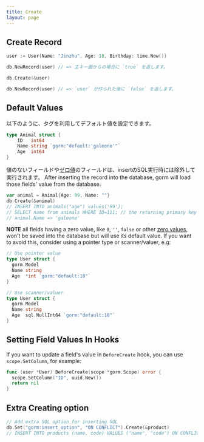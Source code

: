 ```yaml
---
title: Create
layout: page
---
```


## Create Record

```go
user := User{Name: "Jinzhu", Age: 18, Birthday: time.Now()}

db.NewRecord(user) // => 主キー画からの場合に `true` を返します。

db.Create(&user)

db.NewRecord(user) // => `user` が作られた後に `false` を返します。
```

## Default Values

以下のように、タグを利用してデフォルト値を設定できます。

```go
type Animal struct {
    ID   int64
    Name string `gorm:"default:'galeone'"`
    Age  int64
}
```

値のないフィールドや[ゼロ値](https://tour.golang.org/basics/12)のフィールドは、insertのSQL実行時には除外して実行されます。 After inserting the record into the database, gorm will load those fields' value from the database.

```go
var animal = Animal{Age: 99, Name: ""}
db.Create(&animal)
// INSERT INTO animals("age") values('99');
// SELECT name from animals WHERE ID=111; // the returning primary key is 111
// animal.Name => 'galeone'
```

**NOTE** all fields having a zero value, like `0`, `''`, `false` or other [zero values](https://tour.golang.org/basics/12), won't be saved into the database but will use its default value. If you want to avoid this, consider using a pointer type or scanner/valuer, e.g:

```go
// Use pointer value
type User struct {
  gorm.Model
  Name string
  Age  *int `gorm:"default:18"`
}

// Use scanner/valuer
type User struct {
  gorm.Model
  Name string
  Age  sql.NullInt64 `gorm:"default:18"`
}
```

## Setting Field Values In Hooks

If you want to update a field's value in `BeforeCreate` hook, you can use `scope.SetColumn`, for example:

```go
func (user *User) BeforeCreate(scope *gorm.Scope) error {
  scope.SetColumn("ID", uuid.New())
  return nil
}
```

## Extra Creating option

```go
// Add extra SQL option for inserting SQL
db.Set("gorm:insert_option", "ON CONFLICT").Create(&product)
// INSERT INTO products (name, code) VALUES ("name", "code") ON CONFLICT;
```